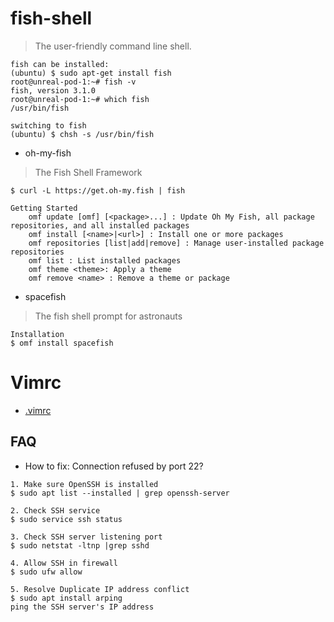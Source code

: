 fish-shell
==========
> The user-friendly command line shell.
```
fish can be installed:
(ubuntu) $ sudo apt-get install fish
root@unreal-pod-1:~# fish -v
fish, version 3.1.0
root@unreal-pod-1:~# which fish
/usr/bin/fish

switching to fish
(ubuntu) $ chsh -s /usr/bin/fish
```

* oh-my-fish
> The Fish Shell Framework
```
$ curl -L https://get.oh-my.fish | fish

Getting Started
    omf update [omf] [<package>...] : Update Oh My Fish, all package repositories, and all installed packages
    omf install [<name>|<url>] : Install one or more packages
    omf repositories [list|add|remove] : Manage user-installed package repositories
    omf list : List installed packages
    omf theme <theme>: Apply a theme
    omf remove <name> : Remove a theme or package
```

* spacefish
> The fish shell prompt for astronauts
```
Installation
$ omf install spacefish
```

Vimrc
=====
- [.vimrc](/root/ilikeit/Fish-Vim-Tmux/vimrc)


FAQ
---
* How to fix: Connection refused by port 22?
```
1. Make sure OpenSSH is installed
$ sudo apt list --installed | grep openssh-server

2. Check SSH service
$ sudo service ssh status

3. Check SSH server listening port
$ sudo netstat -ltnp |grep sshd

4. Allow SSH in firewall
$ sudo ufw allow

5. Resolve Duplicate IP address conflict
$ sudo apt install arping
ping the SSH server's IP address
```
